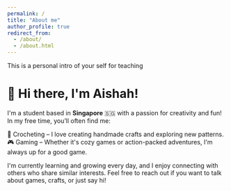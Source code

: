 ```yaml
---
permalink: /
title: "About me"
author_profile: true
redirect_from: 
  - /about/
  - /about.html
---
```


This is a personal intro of your self for teaching


# 👋 Hi there, I'm Aishah!

I'm a student based in **Singapore** 🇸🇬 with a passion for creativity and fun!  
In my free time, you’ll often find me:

🧶 Crocheting – I love creating handmade crafts and exploring new patterns.  
🎮 Gaming – Whether it's cozy games or action-packed adventures, I'm always up for a good game.

I'm currently learning and growing every day, and I enjoy connecting with others who share similar interests. Feel free to reach out if you want to talk about games, crafts, or just say hi!
